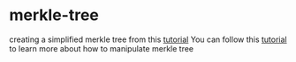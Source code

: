 # merkle-tree
creating a simplified merkle tree from this [tutorial](https://github.com/kendricktan/efficient-merkle-trees)
You can follow this [tutorial](https://kndrck.co/posts/efficient-merkletrees-zk-proofs/) to learn more about how to manipulate merkle tree
